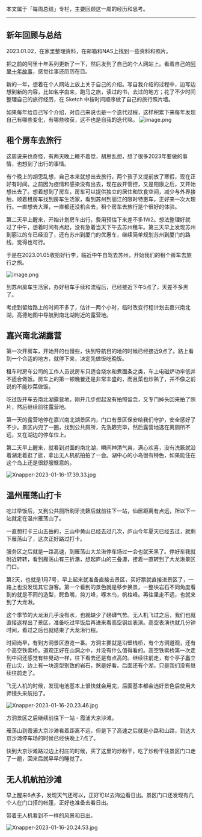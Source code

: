 
本文属于「每周总结」专栏，主要回顾这一周的经历和思考。

---

## 新年回顾与总结

2023.01.02，在家里整理资料，在邮箱和NAS上找到一些资料和照片。

把之前的阿里十年系列更新了一下，然后发到了自己的个人网站上。看着自己的[阿里十年故事](https://hagerhu.com/categories/%E9%98%BF%E9%87%8C%E5%8D%81%E5%B9%B4/)，感觉往事还历历在目。

新的一年，想着在个人网站上放上关于自己的介绍。写自我介绍的过程中，边写边想到新的内容，比如名字由来，跑马之旅，读过的书，去过的地方；花了不少时间整理自己的旅行经历，在 Sketch 中按时间顺序做了自己的旅行照片墙。

如果每年给自己写个介绍，对自己来说也是一个迭代过程，这样积累下来每年发现自己有哪些变化，有哪些收获，这不也是自我的迭代嘛。
![image.png](https://cdn.nlark.com/yuque/0/2023/png/177619/1673703814783-3c147ab7-b1df-4ba9-9bb5-cc7829d14f9d.png#averageHue=%23fdfdfc&clientId=u3d139879-0013-4&crop=0&crop=0&crop=1&crop=1&from=paste&height=503&id=u5e41c15f&margin=%5Bobject%20Object%5D&name=image.png&originHeight=1006&originWidth=2284&originalType=binary&ratio=1&rotation=0&showTitle=false&size=711926&status=done&style=none&taskId=ub042aa2f-b4bc-4ede-affe-bc68823ecf6&title=&width=1142)



## 租个房车去旅行

这周说来也奇怪，有两天晚上睡不着觉，胡思乱想，想了很多2023年要做的事情，也想到了出行的事情。

有个晚上的胡思乱想，自己本来就想出去旅行，两个孩子又提前放了寒假，现在正好有时间。之前因为疫情和感染没有出去，现在放开管控，又是阳康之后，又开始想出去了。想着想到了房车，房车可以提供独立的居住和饮食空间，减少与外界接触，顺着租房车找到房车生活家，看到苏州到丽江的限时特惠车，正好来一次大理行。一直想去大理，一直都还没机会去，租个房车去旅行是个很好的体验。

第二天早上醒来，开始计划房车出行，费用预估下来差不多1W2。想法整理好就过了中午，想着时间有点赶，没有急着当天下午去苏州租车。第三天早上发现苏州到丽江的车已经没了，还有苏州到厦门的优惠车，继续简单规划苏州到厦门的路线，觉得也可行。

于是在2023.01.05收拾好行李，临近中午自驾去苏州，开始我们的租个房车去旅行之旅。

![image.png](https://cdn.nlark.com/yuque/0/2023/png/177619/1673704325752-e4fb66f6-f036-42dd-ba96-eba8a028ba69.png#averageHue=%23f4f2ee&clientId=u3d139879-0013-4&crop=0&crop=0&crop=1&crop=1&from=paste&height=460&id=u22da0ee3&margin=%5Bobject%20Object%5D&name=image.png&originHeight=920&originWidth=2932&originalType=binary&ratio=1&rotation=0&showTitle=false&size=1264657&status=done&style=none&taskId=u267e3011-63f4-4921-a497-f3e13e8cc91&title=&width=1466)

到苏州房车生活家，办好租车手续和流程后，已经接近下午5点了，天差不多黑了。

考虑到留给路上的时间不多了，估计一两个小时，临时改变行程计划去嘉兴南北湖，高德地图中导航到南北湖附近的露营地。

## 嘉兴南北湖露营

第一次开房车，开始开的也慢些，快到导航目的地的时候已经接近9点了。路上看到一个合适的地方，就停下来，决定先做饭吃晚饭。

租车时房车公司的工作人员说房车只适合烧水和煮面条之类，车上电磁炉功率低并不适合做饭。房车上的第一顿晚餐还是非常丰盛的，而且菜也炒熟了，并不像之前说的不能炒菜做饭。

吃过饭开车去南北湖露营地，刚开几步想起没有拍照留念，又专门掉头回来拍了照片，然后继续前往露营地。

第一天的露营地停在嘉兴南北湖景区内，门口有景区保安给我们守护，安全感好了不少。景区内兜了一圈，找到公共厕所，先洗簌完毕，然后露营地选在离厕所不远，又在湖边的停车位上。

第二天早上醒来，就看到对面的南北湖，瞬间神清气爽，满心欢喜，没有洗簌就沿着湖走着逛了逛，拿出无人机航拍拍了一会。湖中心的小岛很有特色，如果能住在这个岛上还是很舒服惬意的。

![Xnapper-2023-01-16-17.39.33.jpg](https://cdn.nlark.com/yuque/0/2023/jpeg/177619/1673862002926-d7afde82-0353-493d-8aad-d65445d82244.jpeg#averageHue=%236e8080&clientId=u66e6f7d6-5c32-4&crop=0&crop=0&crop=1&crop=1&from=paste&height=687&id=u44b6fff4&margin=%5Bobject%20Object%5D&name=Xnapper-2023-01-16-17.39.33.jpg&originHeight=1374&originWidth=2190&originalType=binary&ratio=1&rotation=0&showTitle=false&size=803685&status=done&style=none&taskId=u865be0be-81d3-46ef-8eed-ae782d48455&title=&width=1095)


## 温州雁荡山打卡

吃过早饭后，又到公共厕所刷牙洗簌后就前往下一站，仙居距离有点远，所以下一站就定在温州雁荡山了。

一直想打卡三山五岳的，三山中黄山已经去过几次，庐山今年夏天已经去过，就剩下雁荡山了，这次正好路过打卡。

服务区之后就是一路高速，到雁荡山大龙湫停车场过一会也就天黑了。停好车我就附近转转，看到雁荡山有三折瀑，想起庐山的三叠瀑，接着一直转到了大龙湫景区门口。

第2天，也就是1月7号，早上起来就准备直接去景区，买好票就直接进景区了，一路上也没发现其它游客。第一个看到的景色就是移步换景，一整块岩石不同角度看到的就是不同的造型，鳄鱼嘴，剪刀峰，啄木鸟，帆柱峰。再往里走不远，也就来到了大龙湫。

这个季节的大龙湫几乎没有水，也就缺少了磅礴气势。无人机飞过之后，我们也就直接返程出了景区，准备吃过早饭后再进来看高空钢丝表演。高空表演也就几分钟时间，看过之后也就结束了大龙湫行程。

时间尚早，有到方洞景区游览一番。方洞主要就是沿壁栈桥，有个方洞道观，还有个高空铁索桥。道观正好在山洞之中，并没有什么值得看的。高空铁索桥第一次走到中间还感觉有些晃动一样，往下看去还是有点高的。继续往前走，有个亭子矗立在山尖，边上有一块造型别致的岩石，煞是好看。后面还有个湖，只是我们没有继续往前走了。

飞无人机的时候，发现电池基本上很快就会用完，后面基本都会选好景色后使用大师镜头来航拍了。

![Xnapper-2023-01-16-20.23.46.jpg](https://cdn.nlark.com/yuque/0/2023/jpeg/177619/1673871847008-dcdd526f-94a5-4a88-b375-bd449b525b3d.jpeg#averageHue=%2358645d&clientId=u953047f9-6461-4&crop=0&crop=0&crop=1&crop=1&from=paste&height=647&id=udab503df&margin=%5Bobject%20Object%5D&name=Xnapper-2023-01-16-20.23.46.jpg&originHeight=1294&originWidth=2724&originalType=binary&ratio=1&rotation=0&showTitle=false&size=1404792&status=done&style=none&taskId=ua20642f7-56d9-4705-a436-d24bedbe058&title=&width=1362)


方洞景区之后继续前往下一站 - 霞浦大京沙滩。

雁荡山到霞浦大京沙滩看着距离不远，但是下了高速之后就是小路和山路，到达大京沙滩停车场的时候已经快晚上7点了。

快到大京沙滩路过边上村庄的时候，买了这里的炒粉干，吃了炒粉干往景区门口走了一趟，回来后就早早的睡觉了。

## 无人机航拍沙滩

早上醒来6点多，发现天气还可以，正好可以去海边看日出。景区门口还发现有几个人在门口搭的帐篷，正好也准备去看日出。

带着无人机看到不一样的风景和日出。

![Xnapper-2023-01-16-20.24.53.jpg](https://cdn.nlark.com/yuque/0/2023/jpeg/177619/1673871903191-1f306d3f-9e2e-4442-82bf-c3537219cf03.jpeg#averageHue=%2361625a&clientId=u953047f9-6461-4&crop=0&crop=0&crop=1&crop=1&from=paste&height=681&id=u8ce28786&margin=%5Bobject%20Object%5D&name=Xnapper-2023-01-16-20.24.53.jpg&originHeight=1362&originWidth=2524&originalType=binary&ratio=1&rotation=0&showTitle=false&size=729869&status=done&style=none&taskId=uf9216746-fb35-4cd0-80f4-12c4fa4d741&title=&width=1262)
